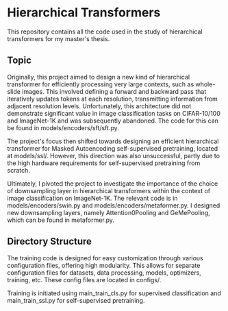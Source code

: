 # Hierarchical Transformers

This repository contains all the code used in the study of hierarchical transformers for my master's thesis.

## Topic

Originally, this project aimed to design a new kind of hierarchical transformer for efficiently processing very large contexts, such as whole-slide images. This involved defining a forward and backward pass that iteratively updates tokens at each resolution, transmitting information from adjacent resolution levels. Unfortunately, this architecture did not demonstrate significant value in image classification tasks on CIFAR-10/100 and ImageNet-1K and was subsequently abandoned. The code for this can be found in models/encoders/sft/sft.py.

The project's focus then shifted towards designing an efficient hierarchical transformer for Masked Autoencoding self-supervised pretraining, located at models/ssl/. However, this direction was also unsuccessful, partly due to the high hardware requirements for self-supervised pretraining from scratch.

Ultimately, I pivoted the project to investigate the importance of the choice of downsampling layer in hierarchical transformers within the context of image classification on ImageNet-1K. The relevant code is in models/encoders/swin.py and models/encoders/metaformer.py. I designed new downsampling layers, namely Attention0Pooling and GeMePooling, which can be found in metaformer.py.

## Directory Structure

The training code is designed for easy customization through various configuration files, offering high modularity. This allows for separate configuration files for datasets, data processing, models, optimizers, training, etc. These config files are located in configs/.

Training is initiated using main_train_cls.py for supervised classification and main_train_ssl.py for self-supervised pretraining.
